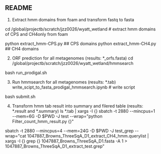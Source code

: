 ## README
1. Extract hmm domains from foam and transform fastq to fasta

  cd /global/projectb/scratch/jzz0026/wyatt_wetland # extract hmm domains of CPS and CH4only from foam

  python extract_hmm-CPS.py ## CPS domains
  python extract_hmm-CH4.py ## CH4 domains

2. ORF prediction for all metagenomes (results: *_orfs.fasta) 
  cd /global/projectb/scratch/jzz0026/wyatt_wetland/hmmsearch
  
  bash run_prodigal.sh

3. Run hmmsearch for all metagenomes (results: *.tab)
  write_scipt_to_fasta_prodigal_hmmsearch.ipynb # write script
  
  bash submit.sh

4. Transform hmm tab result into summary and filered table (results: *.result and *.summary)
  ls *.tab | xargs -I {} sbatch -t 2880 --mincpus=1 --mem=6G -D $PWD -J test --wrap="python Filter_count_hmm_result.py {}"


sbatch -t 2880 --mincpus=4 --mem=24G -D $PWD -J test_grep --wrap="cat 1047887_Browns_ThreeSqA_D1_extract_CH4_hmm.querylist | xargs -I {} grep {} 1047887_Browns_ThreeSqA_D1.fasta -A 1 > 
1047887_Browns_ThreeSqA_D1_extract_test.grep"
